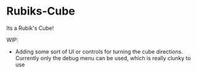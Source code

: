 # Rubiks-Cube

Its a Rubik's Cube!

WIP:
- Adding some sort of UI or controls for turning the cube directions. Currently only the debug menu can be used, which is really clunky to use
